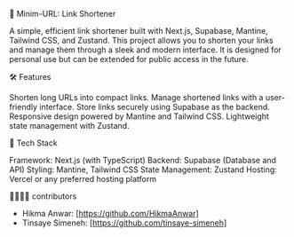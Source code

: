 🔗 Minim-URL: Link Shortener

A simple, efficient link shortener built with Next.js, Supabase, Mantine, Tailwind CSS, and Zustand. This project allows you to shorten your links and manage them through a sleek and modern interface. It is designed for personal use but can be extended for public access in the future.

🛠 Features

Shorten long URLs into compact links.
Manage shortened links with a user-friendly interface.
Store links securely using Supabase as the backend.
Responsive design powered by Mantine and Tailwind CSS.
Lightweight state management with Zustand.

🚀 Tech Stack

Framework: Next.js (with TypeScript)
Backend: Supabase (Database and API)
Styling: Mantine, Tailwind CSS
State Management: Zustand
Hosting: Vercel or any preferred hosting platform

👨‍💻👩‍💻 contributors

- Hikma Anwar: [https://github.com/HikmaAnwar]
- Tinsaye Simeneh: [https://github.com/tinsaye-simeneh]
